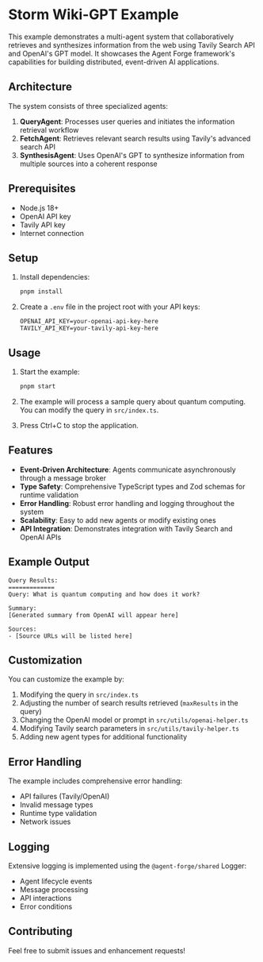 # Storm Wiki-GPT Example

This example demonstrates a multi-agent system that collaboratively retrieves and synthesizes information from the web using Tavily Search API and OpenAI's GPT model. It showcases the Agent Forge framework's capabilities for building distributed, event-driven AI applications.

## Architecture

The system consists of three specialized agents:

1. **QueryAgent**: Processes user queries and initiates the information retrieval workflow
2. **FetchAgent**: Retrieves relevant search results using Tavily's advanced search API
3. **SynthesisAgent**: Uses OpenAI's GPT to synthesize information from multiple sources into a coherent response

## Prerequisites

- Node.js 18+
- OpenAI API key
- Tavily API key
- Internet connection

## Setup

1. Install dependencies:
   ```bash
   pnpm install
   ```

2. Create a `.env` file in the project root with your API keys:
   ```
   OPENAI_API_KEY=your-openai-api-key-here
   TAVILY_API_KEY=your-tavily-api-key-here
   ```

## Usage

1. Start the example:
   ```bash
   pnpm start
   ```

2. The example will process a sample query about quantum computing. You can modify the query in `src/index.ts`.

3. Press Ctrl+C to stop the application.

## Features

- **Event-Driven Architecture**: Agents communicate asynchronously through a message broker
- **Type Safety**: Comprehensive TypeScript types and Zod schemas for runtime validation
- **Error Handling**: Robust error handling and logging throughout the system
- **Scalability**: Easy to add new agents or modify existing ones
- **API Integration**: Demonstrates integration with Tavily Search and OpenAI APIs

## Example Output

```
Query Results:
=============
Query: What is quantum computing and how does it work?

Summary:
[Generated summary from OpenAI will appear here]

Sources:
- [Source URLs will be listed here]
```

## Customization

You can customize the example by:

1. Modifying the query in `src/index.ts`
2. Adjusting the number of search results retrieved (`maxResults` in the query)
3. Changing the OpenAI model or prompt in `src/utils/openai-helper.ts`
4. Modifying Tavily search parameters in `src/utils/tavily-helper.ts`
5. Adding new agent types for additional functionality

## Error Handling

The example includes comprehensive error handling:

- API failures (Tavily/OpenAI)
- Invalid message types
- Runtime type validation
- Network issues

## Logging

Extensive logging is implemented using the `@agent-forge/shared` Logger:

- Agent lifecycle events
- Message processing
- API interactions
- Error conditions

## Contributing

Feel free to submit issues and enhancement requests!
